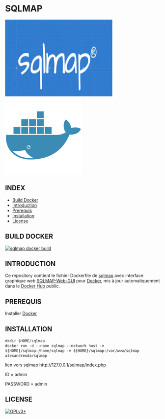 # SQLMAP

![sqlmap](https://raw.githubusercontent.com/oda-alexandre/sqlmap/master/img/logo-sqlmap.png) ![docker](https://raw.githubusercontent.com/oda-alexandre/sqlmap/master/img/logo-docker.png)


## INDEX

- [Build Docker](#BUILD)
- [Introduction](#INTRODUCTION)
- [Prerequis](#PREREQUIS)
- [Installation](#INSTALLATION)
- [License](#LICENSE)


## BUILD DOCKER

[![sqlmap docker build](https://img.shields.io/docker/build/alexandreoda/sqlmap.svg)](https://hub.docker.com/r/alexandreoda/sqlmap)


## INTRODUCTION

Ce repository contient le fichier Dockerfile de [sqlmap](http://sqlmap.org) avec interface graphique web [SQLMAP-Web-GUI](https://github.com/Hood3dRob1n/SQLMAP-Web-GUI) pour [Docker](https://www.docker.com), mis à jour automatiquement dans le [Docker Hub](https://hub.docker.com/r/alexandreoda/sqlmap/) public.


## PREREQUIS

Installer [Docker](https://www.docker.com)


## INSTALLATION

```
mkdir $HOME/sqlmap
docker run -d --name sqlmap --network host -v ${HOME}/sqlmap:/home/sqlmap -v ${HOME}/sqlmap:/var/www/sqlmap alexandreoda/sqlmap
```

lien vers sqlmap http://127.0.0.1/sqlmap/index.php

ID        = admin

PASSWORD  = admin


## LICENSE

[![GPLv3+](http://gplv3.fsf.org/gplv3-127x51.png)](https://github.com/oda-alexandre/sqlmap/blob/master/LICENSE)
